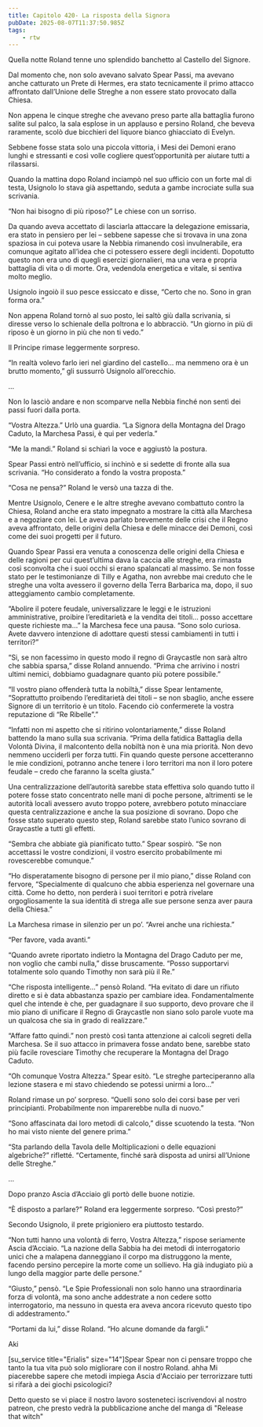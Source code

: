 ```yaml
---
title: Capitolo 420- La risposta della Signora
pubDate: 2025-08-07T11:37:50.985Z
tags:
    - rtw
---
```











Quella notte Roland tenne uno splendido banchetto al Castello del Signore.


Dal momento che, non solo avevano salvato Spear Passi, ma avevano anche catturato un Prete di Hermes, era stato tecnicamente il primo attacco affrontato dall’Unione delle Streghe a non essere stato provocato dalla Chiesa.


Non appena le cinque streghe che avevano preso parte alla battaglia furono salite sul palco, la sala esplose in un applauso e persino Roland, che beveva raramente, scolò due bicchieri del liquore bianco ghiacciato di Evelyn.


Sebbene fosse stata solo una piccola vittoria, i Mesi dei Demoni erano lunghi e stressanti e così volle cogliere quest’opportunità per aiutare tutti a rilassarsi.


Quando la mattina dopo Roland inciampò nel suo ufficio con un forte mal di testa, Usignolo lo stava già aspettando, seduta a gambe incrociate sulla sua scrivania.


“Non hai bisogno di più riposo?” Le chiese con un sorriso.


Da quando aveva accettato di lasciarla attaccare la delegazione emissaria, era stato in pensiero per lei – sebbene sapesse che si trovava in una zona spaziosa in cui poteva usare la Nebbia rimanendo così invulnerabile, era comunque agitato all’idea che ci potessero essere degli incidenti. Dopotutto questo non era uno di quegli esercizi giornalieri, ma una vera e propria battaglia di vita o di morte. Ora, vedendola energetica e vitale, si sentiva molto meglio.


Usignolo ingoiò il suo pesce essiccato e disse, “Certo che no. Sono in gran forma ora.”


Non appena Roland tornò al suo posto, lei saltò giù dalla scrivania, si diresse verso lo schienale della poltrona e lo abbracciò. “Un giorno in più di riposo è un giorno in più che non ti vedo.”


Il Principe rimase leggermente sorpreso.


“In realtà volevo farlo ieri nel giardino del castello… ma nemmeno ora è un brutto momento,” gli sussurrò Usignolo all’orecchio.


…


Non lo lasciò andare e non scomparve nella Nebbia finché non sentì dei passi fuori dalla porta.


“Vostra Altezza.” Urlò una guardia. “La Signora della Montagna del Drago Caduto, la Marchesa Passi, è qui per vederla.”


“Me la mandi.” Roland si schiarì la voce e aggiustò la postura.


Spear Passi entrò nell’ufficio, si inchinò e si sedette di fronte alla sua scrivania. “Ho considerato a fondo la vostra proposta.”


“Cosa ne pensa?” Roland le versò una tazza di the.


Mentre Usignolo, Cenere e le altre streghe avevano combattuto contro la Chiesa, Roland anche era stato impegnato a mostrare la città alla Marchesa e a negoziare con lei. Le aveva parlato brevemente delle crisi che il Regno aveva affrontato, delle origini della Chiesa e delle minacce dei Demoni, così come dei suoi progetti per il futuro.


Quando Spear Passi era venuta a conoscenza delle origini della Chiesa e delle ragioni per cui quest’ultima dava la caccia alle streghe, era rimasta così sconvolta che i suoi occhi si erano spalancati al massimo. Se non fosse stato per le testimonianze di Tilly e Agatha, non avrebbe mai creduto che le streghe una volta avessero il governo della Terra Barbarica ma, dopo, il suo atteggiamento cambio completamente.


“Abolire il potere feudale, universalizzare le leggi e le istruzioni amministrative, proibire l’ereditarietà e la vendita dei titoli… posso accettare queste richieste ma…” la Marchesa fece una pausa. “Sono solo curiosa. Avete davvero intenzione di adottare questi stessi cambiamenti in tutti i territori?”


“Si, se non facessimo in questo modo il regno di Graycastle non sarà altro che sabbia sparsa,” disse Roland annuendo. “Prima che arrivino i nostri ultimi nemici, dobbiamo guadagnare quanto più potere possibile.”


“Il vostro piano offenderà tutta la nobiltà,” disse Spear lentamente, “Soprattutto proibendo l’ereditarietà dei titoli – se non sbaglio, anche essere Signore di un territorio è un titolo. Facendo ciò confermerete la vostra reputazione di “Re Ribelle”.”


“Infatti non mi aspetto che si ritirino volontariamente,” disse Roland battendo la mano sulla sua scrivania. “Prima della fatidica Battaglia della Volontà Divina, il malcontento della nobiltà non è una mia priorità. Non devo nemmeno ucciderli per forza tutti. Fin quando queste persone accetteranno le mie condizioni, potranno anche tenere i loro territori ma non il loro potere feudale – credo che faranno la scelta giusta.”


Una centralizzazione dell’autorità sarebbe stata effettiva solo quando tutto il potere fosse stato concentrato nelle mani di poche persone, altrimenti se le autorità locali avessero avuto troppo potere, avrebbero potuto minacciare questa centralizzazione e anche la sua posizione di sovrano. Dopo che fosse stato superato questo step, Roland sarebbe stato l’unico sovrano di Graycastle a tutti gli effetti.


“Sembra che abbiate già pianificato tutto.” Spear sospirò. “Se non accettassi le vostre condizioni, il vostro esercito probabilmente mi rovescerebbe comunque.”


“Ho disperatamente bisogno di persone per il mio piano,” disse Roland con fervore, “Specialmente di qualcuno che abbia esperienza nel governare una città. Come ho detto, non perderà i suoi territori e potrà rivelare orgogliosamente la sua identità di strega alle sue persone senza aver paura della Chiesa.”


La Marchesa rimase in silenzio per un po’. “Avrei anche una richiesta.”


“Per favore, vada avanti.”


“Quando avrete riportato indietro la Montagna del Drago Caduto per me, non voglio che cambi nulla,” disse bruscamente. “Posso supportarvi totalmente solo quando Timothy non sarà più il Re.”


“Che risposta intelligente…” pensò Roland. “Ha evitato di dare un rifiuto diretto e si è data abbastanza spazio per cambiare idea. Fondamentalmente quel che intende è che, per guadagnare il suo supporto, devo provare che il mio piano di unificare il Regno di Graycastle non siano solo parole vuote ma un qualcosa che sia in grado di realizzare.”


“Affare fatto quindi.” non prestò così tanta attenzione ai calcoli segreti della Marchesa. Se il suo attacco in primavera fosse andato bene, sarebbe stato più facile rovesciare Timothy che recuperare la Montagna del Drago Caduto.


“Oh comunque Vostra Altezza.” Spear esitò. “Le streghe parteciperanno alla lezione stasera e mi stavo chiedendo se potessi unirmi a loro…”


Roland rimase un po’ sorpreso. “Quelli sono solo dei corsi base per veri principianti. Probabilmente non imparerebbe nulla di nuovo.”


“Sono affascinata dai loro metodi di calcolo,” disse scuotendo la testa. “Non ho mai visto niente del genere prima.”


“Sta parlando della Tavola delle Moltiplicazioni o delle equazioni algebriche?” rifletté. “Certamente, finché sarà disposta ad unirsi all’Unione delle Streghe.”


…


Dopo pranzo Ascia d’Acciaio gli portò delle buone notizie.


“È disposto a parlare?” Roland era leggermente sorpreso. “Così presto?”


Secondo Usignolo, il prete prigioniero era piuttosto testardo.


“Non tutti hanno una volontà di ferro, Vostra Altezza,” rispose seriamente Ascia d’Acciaio. “La nazione della Sabbia ha dei metodi di interrogatorio unici che a malapena danneggiano il corpo ma distruggono la mente, facendo persino percepire la morte come un sollievo. Ha già indugiato più a lungo della maggior parte delle persone.”


“Giusto,” pensò. “Le Spie Professionali non solo hanno una straordinaria forza di volontà, ma sono anche addestrate a non cedere sotto interrogatorio, ma nessuno in questa era aveva ancora ricevuto questo tipo di addestramento.”


“Portami da lui,” disse Roland. “Ho alcune domande da fargli.”


 


Aki






[su_service title="Erialis" size="14"]Spear Spear non ci pensare troppo che tanto la tua vita può solo migliorare con il nostro Roland. ahha Mi piacerebbe sapere che metodi impiega Ascia d'Acciaio per terrorizzare tutti si rifarà a dei giochi psicologici? 


Detto questo se vi piace il nostro lavoro sosteneteci iscrivendovi al nostro patreon, che presto vedrà la pubblicazione anche del manga di "Release that witch"




                                


                                



